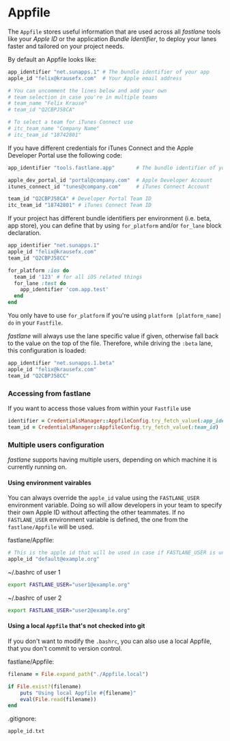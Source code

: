 # Appfile

The `Appfile` stores useful information that are used across all _fastlane_ tools like your *Apple ID* or the application *Bundle Identifier*, to deploy your lanes faster and tailored on your project needs. 

By default an Appfile looks like:

```ruby
app_identifier "net.sunapps.1" # The bundle identifier of your app
apple_id "felix@krausefx.com"  # Your Apple email address

# You can uncomment the lines below and add your own 
# team selection in case you're in multiple teams
# team_name "Felix Krause"
# team_id "Q2CBPJ58CA"

# To select a team for iTunes Connect use
# itc_team_name "Company Name"
# itc_team_id "18742801"
```

If you have different credentials for iTunes Connect and the Apple Developer Portal use the following code:

```ruby
app_identifier "tools.fastlane.app"       # The bundle identifier of your app

apple_dev_portal_id "portal@company.com"  # Apple Developer Account
itunes_connect_id "tunes@company.com"     # iTunes Connect Account

team_id "Q2CBPJ58CA" # Developer Portal Team ID
itc_team_id "18742801" # iTunes Connect Team ID
```

If your project has different bundle identifiers per environment (i.e. beta, app store), you can define that by using `for_platform` and/or `for_lane` block declaration. 

```ruby
app_identifier "net.sunapps.1"
apple_id "felix@krausefx.com"
team_id "Q2CBPJ58CC"

for_platform :ios do
  team_id '123' # for all iOS related things
  for_lane :test do
    app_identifier 'com.app.test'
  end
end
```

You only have to use `for_platform` if you're using `platform [platform_name] do` in your `Fastfile`.

_fastlane_ will always use the lane specific value if given, otherwise fall back to the value on the top of the file. Therefore, while driving the `:beta` lane, this configuration is loaded:

```ruby
app_identifier "net.sunapps.1.beta"
apple_id "felix@krausefx.com"
team_id "Q2CBPJ58CC"
```

### Accessing from fastlane

If you want to access those values from within your `Fastfile` use

```ruby
identifier = CredentialsManager::AppfileConfig.try_fetch_value(:app_identifier)
team_id = CredentialsManager::AppfileConfig.try_fetch_value(:team_id)
```

### Multiple users configuration

_fastlane_ supports having multiple users, depending on which machine it is currently running on.

#### Using environment vairables

You can always override the `apple_id` value using the `FASTLANE_USER` environment variable. Doing so will allow developers in your team to specify their own Apple ID without affecting the other teammates. If no `FASTLANE_USER` environment variable is defined, the one from the `fastlane/Appfile` will be used.

fastlane/Appfile:

```ruby
# This is the apple id that will be used in case if FASTLANE_USER is undefined
apple_id "default@example.org"
```

~/.bashrc of user 1
```bash
export FASTLANE_USER="user1@example.org"
```

~/.bashrc of user 2
```bash
export FASTLANE_USER="user2@example.org"
```

#### Using a local `Appfile` that's not checked into git

If you don't want to modify the `.bashrc`, you can also use a local Appfile, that you don't commit to version control.

fastlane/Appfile:

```ruby
filename = File.expand_path("./Appfile.local")

if File.exist?(filename)
    puts "Using local Appfile #{filename}"
    eval(File.read(filename)) 
end
```

.gitignore:

```sh
apple_id.txt
```
